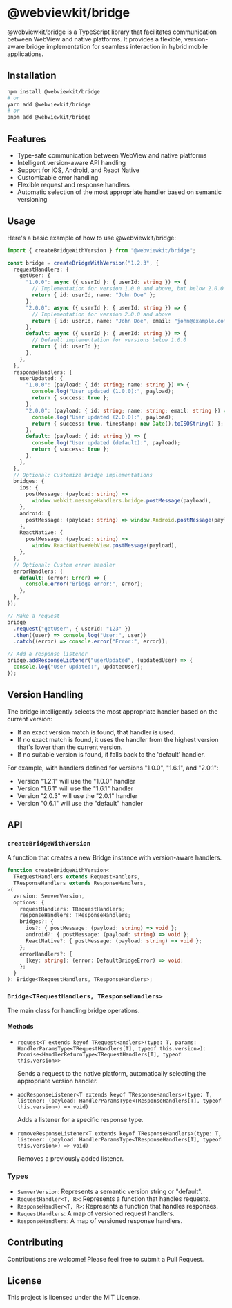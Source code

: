 # @webviewkit/bridge

@webviewkit/bridge is a TypeScript library that facilitates communication between WebView and native platforms. It provides a flexible, version-aware bridge implementation for seamless interaction in hybrid mobile applications.

## Installation

```bash
npm install @webviewkit/bridge
# or
yarn add @webviewkit/bridge
# or
pnpm add @webviewkit/bridge
```

## Features

- Type-safe communication between WebView and native platforms
- Intelligent version-aware API handling
- Support for iOS, Android, and React Native
- Customizable error handling
- Flexible request and response handlers
- Automatic selection of the most appropriate handler based on semantic versioning

## Usage

Here's a basic example of how to use @webviewkit/bridge:

```typescript
import { createBridgeWithVersion } from "@webviewkit/bridge";

const bridge = createBridgeWithVersion("1.2.3", {
  requestHandlers: {
    getUser: {
      "1.0.0": async ({ userId }: { userId: string }) => {
        // Implementation for version 1.0.0 and above, but below 2.0.0
        return { id: userId, name: "John Doe" };
      },
      "2.0.0": async ({ userId }: { userId: string }) => {
        // Implementation for version 2.0.0 and above
        return { id: userId, name: "John Doe", email: "john@example.com" };
      },
      default: async ({ userId }: { userId: string }) => {
        // Default implementation for versions below 1.0.0
        return { id: userId };
      },
    },
  },
  responseHandlers: {
    userUpdated: {
      "1.0.0": (payload: { id: string; name: string }) => {
        console.log("User updated (1.0.0):", payload);
        return { success: true };
      },
      "2.0.0": (payload: { id: string; name: string; email: string }) => {
        console.log("User updated (2.0.0):", payload);
        return { success: true, timestamp: new Date().toISOString() };
      },
      default: (payload: { id: string }) => {
        console.log("User updated (default):", payload);
        return { success: true };
      },
    },
  },
  // Optional: Customize bridge implementations
  bridges: {
    ios: {
      postMessage: (payload: string) =>
        window.webkit.messageHandlers.bridge.postMessage(payload),
    },
    android: {
      postMessage: (payload: string) => window.Android.postMessage(payload),
    },
    ReactNative: {
      postMessage: (payload: string) =>
        window.ReactNativeWebView.postMessage(payload),
    },
  },
  // Optional: Custom error handler
  errorHandlers: {
    default: (error: Error) => {
      console.error("Bridge error:", error);
    },
  },
});

// Make a request
bridge
  .request("getUser", { userId: "123" })
  .then((user) => console.log("User:", user))
  .catch((error) => console.error("Error:", error));

// Add a response listener
bridge.addResponseListener("userUpdated", (updatedUser) => {
  console.log("User updated:", updatedUser);
});
```

## Version Handling

The bridge intelligently selects the most appropriate handler based on the current version:

- If an exact version match is found, that handler is used.
- If no exact match is found, it uses the handler from the highest version that's lower than the current version.
- If no suitable version is found, it falls back to the 'default' handler.

For example, with handlers defined for versions "1.0.0", "1.6.1", and "2.0.1":

- Version "1.2.1" will use the "1.0.0" handler
- Version "1.6.1" will use the "1.6.1" handler
- Version "2.0.3" will use the "2.0.1" handler
- Version "0.6.1" will use the "default" handler

## API

### `createBridgeWithVersion`

A function that creates a new Bridge instance with version-aware handlers.

```typescript
function createBridgeWithVersion<
  TRequestHandlers extends RequestHandlers,
  TResponseHandlers extends ResponseHandlers,
>(
  version: SemverVersion,
  options: {
    requestHandlers: TRequestHandlers;
    responseHandlers: TResponseHandlers;
    bridges?: {
      ios?: { postMessage: (payload: string) => void };
      android?: { postMessage: (payload: string) => void };
      ReactNative?: { postMessage: (payload: string) => void };
    };
    errorHandlers?: {
      [key: string]: (error: DefaultBridgeError) => void;
    };
  }
): Bridge<TRequestHandlers, TResponseHandlers>;
```

### `Bridge<TRequestHandlers, TResponseHandlers>`

The main class for handling bridge operations.

#### Methods

- `request<T extends keyof TRequestHandlers>(type: T, params: HandlerParamsType<TRequestHandlers[T], typeof this.version>): Promise<HandlerReturnType<TRequestHandlers[T], typeof this.version>>`

  Sends a request to the native platform, automatically selecting the appropriate version handler.

- `addResponseListener<T extends keyof TResponseHandlers>(type: T, listener: (payload: HandlerParamsType<TResponseHandlers[T], typeof this.version>) => void)`

  Adds a listener for a specific response type.

- `removeResponseListener<T extends keyof TResponseHandlers>(type: T, listener: (payload: HandlerParamsType<TResponseHandlers[T], typeof this.version>) => void)`

  Removes a previously added listener.

### Types

- `SemverVersion`: Represents a semantic version string or "default".
- `RequestHandler<T, R>`: Represents a function that handles requests.
- `ResponseHandler<T, R>`: Represents a function that handles responses.
- `RequestHandlers`: A map of versioned request handlers.
- `ResponseHandlers`: A map of versioned response handlers.

## Contributing

Contributions are welcome! Please feel free to submit a Pull Request.

## License

This project is licensed under the MIT License.
